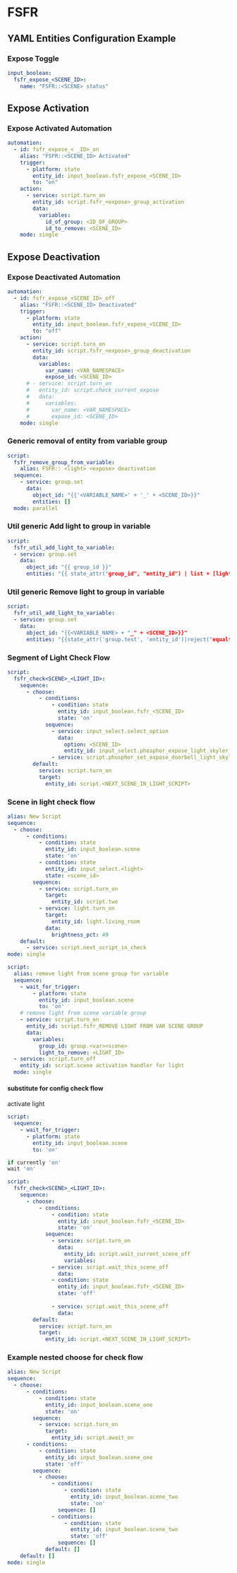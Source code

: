 # FSFR


## YAML Entities Configuration Example

### Expose Toggle

```yaml
input_boolean:
  fsfr_expose_<SCENE_ID>:
    name: "FSFR::<SCENE> status"
```
## Expose Activation

### Expose Activated Automation

```yaml
automation:
  - id: fsfr_expose_< _ID>_on
    alias: "FSFR::<SCENE_ID> Activated"
    trigger:
      - platform: state
        entity_id: input_boolean.fsfr_expose_<SCENE_ID>
        to: "on"
    action:
      - service: script.turn_on
        entity_id: script.fsfr_<expose>_group_activation
        data:
          variables:
            id_of_group: <ID_OF_GROUP>
            id_to_remove: <SCENE_ID>
    mode: single
```

## Expose Deactivation

### Expose Deactivated Automation

```yaml
automation:
  - id: fsfr_expose_<SCENE_ID>_off
    alias: "FSFR::<SCENE_ID> Deactivated"
    trigger:
      - platform: state
        entity_id: input_boolean.fsfr_expose_<SCENE_ID>
        to: "off"
    action:
      - service: script.turn_on
        entity_id: script.fsfr_<expose>_group_deactivation
        data:
          variables:
            var_name: <VAR_NAMESPACE>
            expose_id: <SCENE_ID>
      # - service: script.turn_on
      #   entity_id: script.check_current_expose
      #   data:
      #     variables:
      #       var_name: <VAR_NAMESPACE>
      #       expose_id: <SCENE_ID>
    mode: single
```

### Generic removal of entity from variable group

```yaml
script:
  fsfr_remove_group_from_variable:
    alias: FSFR:: <light> <expose> deactivation
  sequence:
    - service: group.set
      data:
        object_id: "{{'<VARIABLE_NAME>' + '_' + <SCENE_ID>}}"
        entities: []
  mode: parallel
```

### Util generic Add light to group in variable
```yaml
script:
  fsfr_util_add_light_to_variable:
  - service: group.set
    data:
      object_id: "{{ group_id }}"
      entities: "{{ state_attr("group_id", "entity_id") | list + [light_id] }}"
```
### Util generic Remove light to group in variable
```yaml
script:
  fsfr_util_add_light_to_variable:
  - service: group.set
    data:
      object_id: "{{<VARIABLE_NAME> + "_" + <SCENE_ID>}}"
      entities: "{{state_attr('group.test', 'entity_id')|reject("equalto", "script.two")| list}}"
```

### Segment of Light Check Flow
```yaml
script:
  fsfr_check<SCENE>_<LIGHT_ID>:
    sequence:
      - choose:
          - conditions:
              - condition: state
                entity_id: input_boolean.fsfr_<SCENE_ID>
                state: 'on'
            sequence:
              - service: input_select.select_option
                data:
                  option: <SCENE_ID>
                  entity_id: input_select.phosphor_expose_light_skyler_room
              - service: script.phosphor_set_expose_doorbell_light_skyler_room
        default:
          service: script.turn_on
          target:
            entity_id: script.<NEXT_SCENE_IN_LIGHT_SCRIPT>
```


### Scene in light check flow
```yaml
alias: New Script
sequence:
  - choose:
      - conditions:
          - condition: state
            entity_id: input_boolean.scene
            state: 'on'
          - condition: state
            entity_id: input_select.<light>
            state: <scene_id>
        sequence:
          - service: script.turn_on
            target:
              entity_id: script.two
          - service: light.turn_on
            target:
              entity_id: light.living_room
            data:
              brightness_pct: 49
    default:
      - service: script.next_script_in_check
mode: single
```

<!-- - [ ] variable state change handlers
- [ ] some good way to handle style props from config to HA data format
- [ ] startup initialization automations
- [ ] utility scripts for adding and remove lights from variable groups
- [ ] remove individual light group when a new higher priority scene becomes active -->

```yaml
script:
  alias: remove light from scene group for variable
  sequence:
    - wait_for_trigger:
        - platform: state
          entity_id: input_boolean.scene
          to: 'on'
    # remove light from scene variable group
    - service: script.turn_on
      entity_id: script.fsfr_REMOVE LIGHT FROM VAR SCENE GROUP
      data:
        variables:
          group_id: group.<var><scene>
          light_to_remove: <LIGHT_ID>
  - service: script.turn_off
    entity_id: script.scene activation handler for light
  mode: single
```

#### substitute for config check flow 

activate light

```yaml
script:
  sequence:
    - wait_for_trigger:
      - platform: state
        entity_id: input_boolean.scene
        to: 'on'
```

```javascript
if currently 'on'
wait 'on'
```

```yaml
script:
  fsfr_check<SCENE>_<LIGHT_ID>:
    sequence:
      - choose:
          - conditions:
              - condition: state
                entity_id: input_boolean.fsfr_<SCENE_ID>
                state: 'on'
            sequence:
              - service: script.turn_on
                data:
                  entity_id: script.wait_current_scene_off
                  variables:
              - service: script.wait_this_scene_off
                data:
              - condition: state
                entity_id: input_boolean.fsfr_<SCENE_ID>
                state: 'off'
                
              - service: script.wait_this_scene_off
                data:
        default:
          service: script.turn_on
          target:
            entity_id: script.<NEXT_SCENE_IN_LIGHT_SCRIPT>
```
### Example nested choose for check flow
```yaml
alias: New Script
sequence:
  - choose:
      - conditions:
          - condition: state
            entity_id: input_boolean.scene_one
            state: 'on'
        sequence:
          - service: script.turn_on
            target:
              entity_id: script.await_on
      - conditions:
          - condition: state
            entity_id: input_boolean.scene_one
            state: 'off'
        sequence:
          - choose:
              - conditions:
                  - condition: state
                    entity_id: input_boolean.scene_two
                    state: 'on'
                sequence: []
              - conditions:
                  - condition: state
                    entity_id: input_boolean.scene_two
                    state: 'off'
                sequence: []
            default: []
    default: []
mode: single
```
